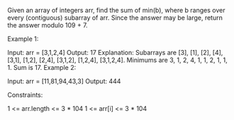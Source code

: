 Given an array of integers arr, find the sum of min(b), where b ranges over every (contiguous) subarray of arr. Since the answer may be large, return the answer modulo 109 + 7.

 

Example 1:

  Input: arr = [3,1,2,4]
  Output: 17
  Explanation: 
  Subarrays are [3], [1], [2], [4], [3,1], [1,2], [2,4], [3,1,2], [1,2,4], [3,1,2,4]. 
  Minimums are 3, 1, 2, 4, 1, 1, 2, 1, 1, 1.
  Sum is 17.
Example 2:

  Input: arr = [11,81,94,43,3]
  Output: 444
 

Constraints:

  1 <= arr.length <= 3 * 104
  1 <= arr[i] <= 3 * 104
